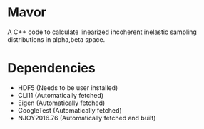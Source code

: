 # Mavor
A C++ code to calculate linearized incoherent inelastic sampling distributions in alpha,beta space.

# Dependencies 

* HDF5 (Needs to be user installed)
* CLI11 (Automatically fetched)
* Eigen (Automatically fetched)
* GoogleTest (Automatically fetched)
* NJOY2016.76 (Automatically fetched and built)